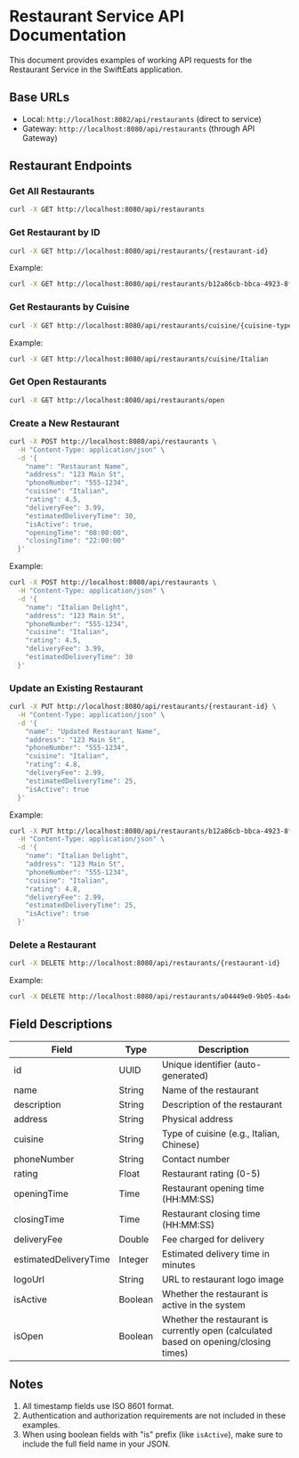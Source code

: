 # Restaurant Service API Documentation

This document provides examples of working API requests for the Restaurant Service in the SwiftEats application.

## Base URLs

- Local: `http://localhost:8082/api/restaurants` (direct to service)
- Gateway: `http://localhost:8080/api/restaurants` (through API Gateway)

## Restaurant Endpoints

### Get All Restaurants

```bash
curl -X GET http://localhost:8080/api/restaurants
```

### Get Restaurant by ID

```bash
curl -X GET http://localhost:8080/api/restaurants/{restaurant-id}
```

Example:
```bash
curl -X GET http://localhost:8080/api/restaurants/b12a86cb-bbca-4923-8fb3-f0e58c3d2402
```

### Get Restaurants by Cuisine

```bash
curl -X GET http://localhost:8080/api/restaurants/cuisine/{cuisine-type}
```

Example:
```bash
curl -X GET http://localhost:8080/api/restaurants/cuisine/Italian
```

### Get Open Restaurants

```bash
curl -X GET http://localhost:8080/api/restaurants/open
```

### Create a New Restaurant

```bash
curl -X POST http://localhost:8080/api/restaurants \
  -H "Content-Type: application/json" \
  -d '{
    "name": "Restaurant Name",
    "address": "123 Main St",
    "phoneNumber": "555-1234",
    "cuisine": "Italian",
    "rating": 4.5,
    "deliveryFee": 3.99,
    "estimatedDeliveryTime": 30,
    "isActive": true,
    "openingTime": "08:00:00",
    "closingTime": "22:00:00"
  }'
```

Example:
```bash
curl -X POST http://localhost:8080/api/restaurants \
  -H "Content-Type: application/json" \
  -d '{
    "name": "Italian Delight",
    "address": "123 Main St",
    "phoneNumber": "555-1234",
    "cuisine": "Italian",
    "rating": 4.5,
    "deliveryFee": 3.99,
    "estimatedDeliveryTime": 30
  }'
```

### Update an Existing Restaurant

```bash
curl -X PUT http://localhost:8080/api/restaurants/{restaurant-id} \
  -H "Content-Type: application/json" \
  -d '{
    "name": "Updated Restaurant Name",
    "address": "123 Main St",
    "phoneNumber": "555-1234",
    "cuisine": "Italian",
    "rating": 4.8,
    "deliveryFee": 2.99,
    "estimatedDeliveryTime": 25,
    "isActive": true
  }'
```

Example:
```bash
curl -X PUT http://localhost:8080/api/restaurants/b12a86cb-bbca-4923-8fb3-f0e58c3d2402 \
  -H "Content-Type: application/json" \
  -d '{
    "name": "Italian Delight",
    "address": "123 Main St",
    "phoneNumber": "555-1234",
    "cuisine": "Italian",
    "rating": 4.8,
    "deliveryFee": 2.99,
    "estimatedDeliveryTime": 25,
    "isActive": true
  }'
```

### Delete a Restaurant

```bash
curl -X DELETE http://localhost:8080/api/restaurants/{restaurant-id}
```

Example:
```bash
curl -X DELETE http://localhost:8080/api/restaurants/a04449e0-9b05-4a4c-bd80-6238f51060f5
```

## Field Descriptions

| Field | Type | Description |
|-------|------|-------------|
| id | UUID | Unique identifier (auto-generated) |
| name | String | Name of the restaurant |
| description | String | Description of the restaurant |
| address | String | Physical address |
| cuisine | String | Type of cuisine (e.g., Italian, Chinese) |
| phoneNumber | String | Contact number |
| rating | Float | Restaurant rating (0-5) |
| openingTime | Time | Restaurant opening time (HH:MM:SS) |
| closingTime | Time | Restaurant closing time (HH:MM:SS) |
| deliveryFee | Double | Fee charged for delivery |
| estimatedDeliveryTime | Integer | Estimated delivery time in minutes |
| logoUrl | String | URL to restaurant logo image |
| isActive | Boolean | Whether the restaurant is active in the system |
| isOpen | Boolean | Whether the restaurant is currently open (calculated based on opening/closing times) |

## Notes

1. All timestamp fields use ISO 8601 format.
2. Authentication and authorization requirements are not included in these examples.
3. When using boolean fields with "is" prefix (like `isActive`), make sure to include the full field name in your JSON.
